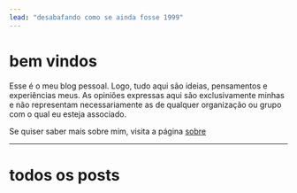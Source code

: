 ```yaml
---
lead: "desabafando como se ainda fosse 1999"
---
```


# bem vindos

Esse é o meu blog pessoal. Logo, tudo aqui são ideias, pensamentos e experiências meus. As opiniões expressas aqui são exclusivamente minhas e não representam necessariamente as de qualquer organização ou grupo com o qual eu esteja associado.

Se quiser saber mais sobre mim, visita a página [sobre](sobre)

---

# todos os posts